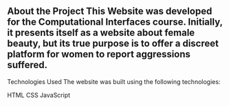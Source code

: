 About the Project
This Website was developed for the Computational Interfaces course. Initially, it presents itself as a website about female beauty, but its true purpose is to offer a discreet platform for women to report aggressions suffered.
---
Technologies Used
The website was built using the following technologies:

HTML
CSS
JavaScript
